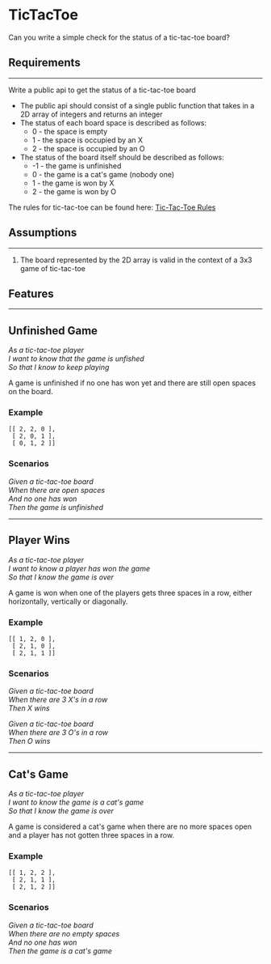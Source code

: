 # TicTacToe

Can you write a simple check for the status of a tic-tac-toe board?

## Requirements

---

Write a public api to get the status of a tic-tac-toe board

* The public api should consist of a single public function that takes in a 2D array of integers and returns an integer
* The status of each board space is described as follows:
  * 0 - the space is empty
  * 1 - the space is occupied by an X
  * 2 - the space is occupied by an O
* The status of the board itself should be described as follows:
  * -1 - the game is unfinished
  *  0 - the game is a cat's game (nobody one)
  *  1 - the game is won by X
  *  2 - the game is won by O

The rules for tic-tac-toe can be found here: [Tic-Tac-Toe Rules](https://en.wikipedia.org/wiki/Tic-tac-toe)

## Assumptions

---

1. The board represented by the 2D array is valid in the context of a 3x3 game of tic-tac-toe

## Features

---

## Unfinished Game

_As a tic-tac-toe player <br />
I want to know that the game is unfished <br />
So that I know to keep playing_

A game is unfinished if no one has won yet and there are still open spaces on the board.

### Example

```
[[ 2, 2, 0 ],
 [ 2, 0, 1 ],
 [ 0, 1, 2 ]]
```

### Scenarios

_Given a tic-tac-toe board <br />
When there are open spaces <br />
And no one has won <br />
Then the game is unfinished_

---

## Player Wins

_As a tic-tac-toe player <br />
I want to know a player has won the game <br />
So that I know the game is over_

A game is won when one of the players gets three spaces in a row, either horizontally, vertically or diagonally.

### Example

```
[[ 1, 2, 0 ],
 [ 2, 1, 0 ],
 [ 2, 1, 1 ]]
```

### Scenarios

_Given a tic-tac-toe board <br />
When there are 3 X's in a row <br />
Then X wins_

_Given a tic-tac-toe board <br />
When there are 3 O's in a row <br />
Then O wins_

---

## Cat's Game

_As a tic-tac-toe player <br />
I want to know the game is a cat's game <br />
So that I know the game is over_

A game is considered a cat's game when there are no more spaces open and a player has not gotten three spaces in a row.

### Example

```
[[ 1, 2, 2 ],
 [ 2, 1, 1 ], 
 [ 2, 1, 2 ]]
```

### Scenarios

_Given a tic-tac-toe board <br />
When there are no empty spaces <br />
And no one has won <br />
Then the game is a cat's game_

